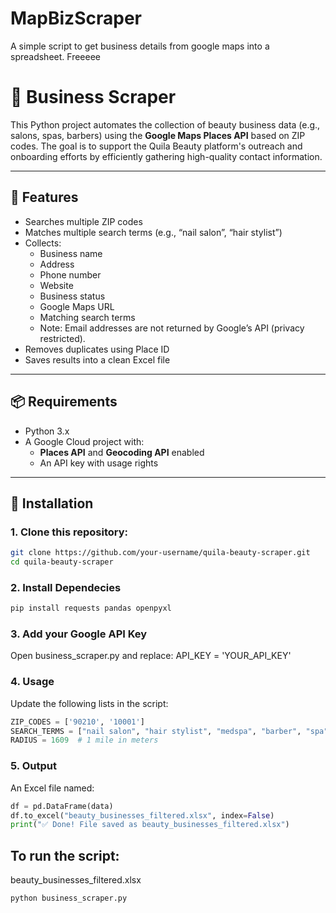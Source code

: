 # MapBizScraper
A simple script to get business details from google maps into a spreadsheet. Freeeee

# 🧼 Business Scraper

This Python project automates the collection of beauty business data (e.g., salons, spas, barbers) using the **Google Maps Places API** based on ZIP codes. The goal is to support the Quila Beauty platform's outreach and onboarding efforts by efficiently gathering high-quality contact information.

---

## 🚀 Features

- Searches multiple ZIP codes
- Matches multiple search terms (e.g., “nail salon”, “hair stylist”)
- Collects:
  - Business name
  - Address
  - Phone number
  - Website
  - Business status
  - Google Maps URL
  - Matching search terms
  - Note: Email addresses are not returned by Google’s API (privacy restricted).
- Removes duplicates using Place ID
- Saves results into a clean Excel file

---

## 📦 Requirements 

- Python 3.x
- A Google Cloud project with:
  - **Places API** and **Geocoding API** enabled
  - An API key with usage rights

---

## 🧰 Installation

### 1. Clone this repository:
```bash
git clone https://github.com/your-username/quila-beauty-scraper.git
cd quila-beauty-scraper
```
### 2. Install Dependecies
```bash
pip install requests pandas openpyxl
```
### 3. Add your Google API Key
Open business_scraper.py and replace:
API_KEY = 'YOUR_API_KEY'

### 4. Usage
Update the following lists in the script:

```python
ZIP_CODES = ['90210', '10001']
SEARCH_TERMS = ["nail salon", "hair stylist", "medspa", "barber", "spa"]
RADIUS = 1609  # 1 mile in meters
```

### 5. Output
An Excel file named:
```python
df = pd.DataFrame(data)
df.to_excel("beauty_businesses_filtered.xlsx", index=False)
print("✅ Done! File saved as beauty_businesses_filtered.xlsx")
```


## To run the script:
beauty_businesses_filtered.xlsx
```bash
python business_scraper.py
```
